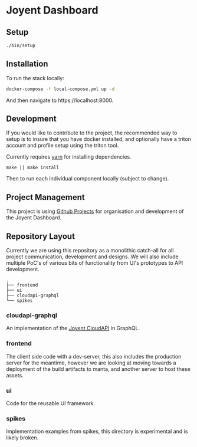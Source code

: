 # Joyent Dashboard

## Setup

```sh
./bin/setup
```
## Installation

To run the stack locally:

```sh
docker-compose -f local-compose.yml up -d
```

And then navigate to https://localhost:8000.

## Development

If you would like to contribute to the project, the recommended way to setup is to
insure that you have docker installed, and optionally have a triton account and profile
setup using the triton tool.

Currently requires [yarn](https://yarnpkg.com/en/docs/install) for installing dependencies.

```
make || make install
```

Then to run each individual component locally (subject to change).

## Project Management

This project is using [Github Projects](https://www.youtube.com/watch?v=C6MGKHkNtxU) for organisation and development of the Joyent Dashboard.

## Repository Layout

Currently we are using this repository as a monolithic catch-all for all project communication, development and designs.
We will also include multiple PoC's of various bits of functionality from UI's prototypes to API development.

```
.
├── frontend
├── ui
├── cloudapi-graphql
└── spikes
```

### cloudapi-graphql

An implementation of the [Joyent CloudAPI](https://apidocs.joyent.com/cloudapi/) in GraphQL.

### frontend

The client side code with a dev-server, this also includes the production server for the meantime, however we are looking at moving towards a deployment of the build artifacts to manta, and another server to host these assets.

### ui

Code for the reusable UI framework.

### spikes

Implementation examples from spikes, this directory is experimental and is likely broken.

